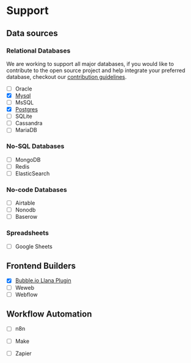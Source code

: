 # Support

## Data sources

### Relational Databases

We are working to support all major databases, if you would like to contribute to the open source project and help integrate your preferred database, checkout our [contribution guidelines](/developers/contributing).

- [ ] Oracle
- [x] [Mysql](/configuration#mysql)
- [ ] MsSQL
- [x] [Postgres](/configuration#postgres)
- [ ] SQLite
- [ ] Cassandra
- [ ] MariaDB

### No-SQL Databases

- [ ] MongoDB
- [ ] Redis
- [ ] ElasticSearch

### No-code Databases

- [ ] Airtable
- [ ] Nonodb
- [ ] Baserow

### Spreadsheets

- [ ] Google Sheets


## Frontend Builders

- [x] [Bubble.io Llana Plugin](https://bubble.io/plugin/llana-1726495329255x752633195729256400)
- [ ] Weweb
- [ ] Webflow

## Workflow Automation

- [ ] n8n
- [ ] Make
- [ ] Zapier

